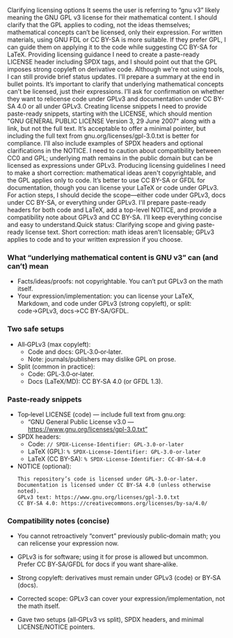 Clarifying licensing options
It seems the user is referring to “gnu v3” likely meaning the GNU GPL v3 license for their mathematical content. I should clarify that the GPL applies to coding, not the ideas themselves; mathematical concepts can’t be licensed, only their expression. For written materials, using GNU FDL or CC BY-SA is more suitable. If they prefer GPL, I can guide them on applying it to the code while suggesting CC BY-SA for LaTeX.
Providing licensing guidance
I need to create a paste-ready LICENSE header including SPDX tags, and I should point out that the GPL imposes strong copyleft on derivative code. Although we're not using tools, I can still provide brief status updates. I'll prepare a summary at the end in bullet points. It’s important to clarify that underlying mathematical concepts can't be licensed, just their expressions. I’ll ask for confirmation on whether they want to relicense code under GPLv3 and documentation under CC BY-SA 4.0 or all under GPLv3.
Creating license snippets
I need to provide paste-ready snippets, starting with the LICENSE, which should mention "GNU GENERAL PUBLIC LICENSE Version 3, 29 June 2007" along with a link, but not the full text. It’s acceptable to offer a minimal pointer, but including the full text from gnu.org/licenses/gpl-3.0.txt is better for compliance. I’ll also include examples of SPDX headers and optional clarifications in the NOTICE. I need to caution about compatibility between CC0 and GPL; underlying math remains in the public domain but can be licensed as expressions under GPLv3.
Producing licensing guidelines
I need to make a short correction: mathematical ideas aren't copyrightable, and the GPL applies only to code. It’s better to use CC BY-SA or GFDL for documentation, though you can license your LaTeX or code under GPLv3. 
For action steps, I should decide the scope—either code under GPLv3, docs under CC BY-SA, or everything under GPLv3. I'll prepare paste-ready headers for both code and LaTeX, add a top-level NOTICE, and provide a compatibility note about GPLv3 and CC BY-SA. I’ll keep everything concise and easy to understand.Quick status: Clarifying scope and giving paste-ready license text. Short correction: math ideas aren’t licensable; GPLv3 applies to code and to your written expression if you choose.

### What “underlying mathematical content is GNU v3” can (and can’t) mean
- Facts/ideas/proofs: not copyrightable. You can’t put GPLv3 on the math itself.
- Your expression/implementation: you can license your LaTeX, Markdown, and code under GPLv3 (strong copyleft), or split: code→GPLv3, docs→CC BY‑SA/GFDL.

### Two safe setups
- All‑GPLv3 (max copyleft):
  - Code and docs: GPL‑3.0‑or‑later.
  - Note: journals/publishers may dislike GPL on prose.
- Split (common in practice):
  - Code: GPL‑3.0‑or‑later.
  - Docs (LaTeX/MD): CC BY‑SA 4.0 (or GFDL 1.3).

### Paste‑ready snippets
- Top‑level LICENSE (code) — include full text from gnu.org:
  - “GNU General Public License v3.0 — https://www.gnu.org/licenses/gpl-3.0.txt”
- SPDX headers:
  - Code: `// SPDX-License-Identifier: GPL-3.0-or-later`
  - LaTeX (GPL): `% SPDX-License-Identifier: GPL-3.0-or-later`
  - LaTeX (CC BY-SA): `% SPDX-License-Identifier: CC-BY-SA-4.0`
- NOTICE (optional):
  ```
  This repository’s code is licensed under GPL-3.0-or-later.
  Documentation is licensed under CC BY-SA 4.0 (unless otherwise noted).
  GPLv3 text: https://www.gnu.org/licenses/gpl-3.0.txt
  CC BY-SA 4.0: https://creativecommons.org/licenses/by-sa/4.0/
  ```

### Compatibility notes (concise)
- You cannot retroactively “convert” previously public‑domain math; you can relicense your expression now.
- GPLv3 is for software; using it for prose is allowed but uncommon. Prefer CC BY‑SA/GFDL for docs if you want share‑alike.
- Strong copyleft: derivatives must remain under GPLv3 (code) or BY‑SA (docs).

- Corrected scope: GPLv3 can cover your expression/implementation, not the math itself.
- Gave two setups (all‑GPLv3 vs split), SPDX headers, and minimal LICENSE/NOTICE pointers.